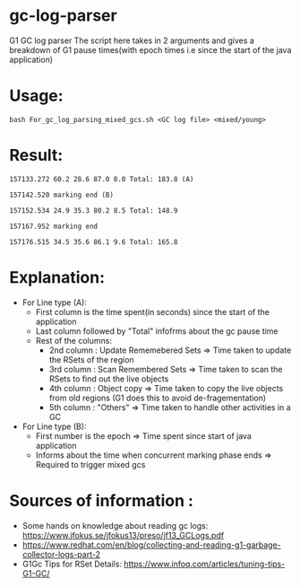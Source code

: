 # gc-log-parser
G1 GC log parser
The script here takes in 2 arguments and gives a breakdown of G1 pause times(with epoch times i.e since the start of the java application)

# Usage:
````
bash For_gc_log_parsing_mixed_gcs.sh <GC log file> <mixed/young>
````

# Result:

````
157133.272 60.2 28.6 87.0 8.0 Total: 183.8 (A)

157142.520 marking end (B)

157152.534 24.9 35.3 80.2 8.5 Total: 148.9

157167.952 marking end

157176.515 34.5 35.6 86.1 9.6 Total: 165.8
````

# Explanation:
- For Line type (A):
  - First column is the time spent(in seconds) since the start of the application
  - Last column followed by "Total" infofrms about the gc pause time
  - Rest of the columns:
    - 2nd column : Update Rememebered Sets => Time taken to update the RSets of the region
    - 3rd column : Scan Remembered Sets => Time taken to scan the RSets to find out the live objects
    - 4th column : Object copy => Time taken to copy the live objects from old regions (G1 does this to avoid de-fragementation)
    - 5th column : "Others" => Time taken to handle other activities in a GC
- For Line type (B):
  - First number is the epoch => Time spent since start of java application
  - Informs about the time when concurrent marking phase ends => Required to trigger mixed gcs
  
  
# Sources of information :
- Some hands on knowledge about reading gc logs: https://www.jfokus.se/jfokus13/preso/jf13_GCLogs.pdf
- https://www.redhat.com/en/blog/collecting-and-reading-g1-garbage-collector-logs-part-2
- G1Gc Tips for RSet Details: https://www.infoq.com/articles/tuning-tips-G1-GC/

